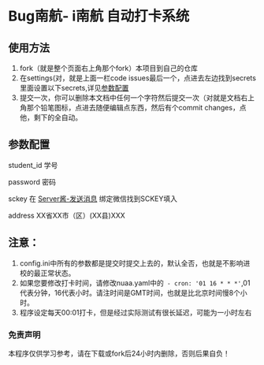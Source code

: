 # Bug南航- i南航 自动打卡系统
## 使用方法
1. fork（就是整个页面右上角那个fork）本项目到自己的仓库
2. 在settings(对，就是上面一栏code issues最后一个，点进去左边找到secrets里面设置以下secrets,详见[参数配置](#canshu)
3. 提交一次，你可以删除本文档中任何一个字符然后提交一次（对就是文档右上角那个铅笔图标，点进去随便编辑点东西，然后有个commit changes，点他，剩下的全自动。

<h2 id="canshu">参数配置</h2>
student_id 学号  

password 密码  

sckey 在 [Server酱-发送消息](http://sc.ftqq.com/?c=code) 绑定微信找到SCKEY填入  

address XX省XX市（区）(XX县)XXX  

## 注意：
1. config.ini中所有的参数都是提交时提交上去的，默认全否，也就是不影响进校的最正常状态。
2. 如果您要修改打卡时间，请修改nuaa.yaml中的` - cron: '01 16 * * *'`,01代表分钟，16代表小时。请注时间是GMT时间，也就是比北京时间慢8个小时。
3. 程序设定每天00:01打卡，但是经过实际测试有很长延迟，可能为一小时左右

### 免责声明
本程序仅供学习参考，请在下载或fork后24小时内删除，否则后果自负！

